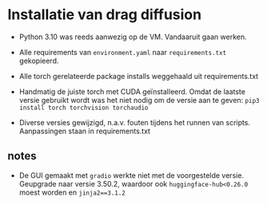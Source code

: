 # Installatie van drag diffusion

- Python 3.10 was reeds aanwezig op de VM. Vandaaruit gaan werken.

- Alle requirements van `environment.yaml` naar `requirements.txt` gekopieerd.

- Alle torch gerelateerde package installs weggehaald uit requirements.txt

- Handmatig de juiste torch met CUDA geïnstalleerd. Omdat de laatste versie gebruikt wordt was het niet nodig om de versie aan te geven: ```pip3 install torch torchvision torchaudio```

- Diverse versies gewijzigd, n.a.v. fouten tijdens het runnen van scripts. Aanpassingen staan in requirements.txt

## notes
- De GUI gemaakt met `gradio` werkte niet met de voorgestelde versie. Geupgrade naar versie 3.50.2, waardoor ook `huggingface-hub<0.26.0` moest worden en `jinja2==3.1.2`



